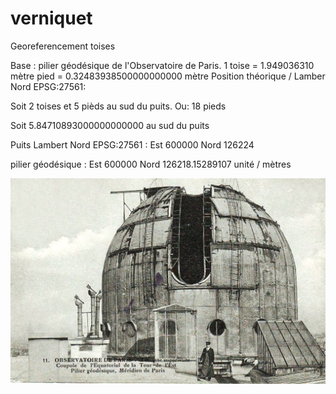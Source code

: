 # verniquet
Georeferencement toises

Base : pilier géodésique de l'Observatoire de Paris.
1 toise = 1.949036310 mètre
pied = 0.32483938500000000000 mètre
Position théorique / Lamber Nord EPSG:27561:

Soit 2 toises et 5 pièds au sud du puits. Ou: 18 pieds

Soit 5.84710893000000000000 au sud du puits

Puits Lambert Nord EPSG:27561 : Est 600000 Nord 126224

pilier géodésique : Est 600000 Nord 126218.15289107 unité / mètres

![Screenshot](img/Observatoire.jpg)
